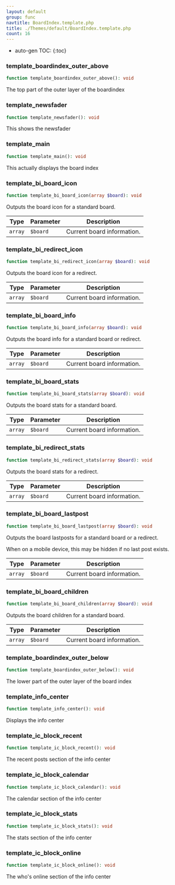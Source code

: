 ```yaml
---
layout: default
group: func
navtitle: BoardIndex.template.php
title: ./Themes/default/BoardIndex.template.php
count: 16
---
```

* auto-gen TOC:
{:toc}
### template_boardindex_outer_above

```php
function template_boardindex_outer_above(): void
```
The top part of the outer layer of the boardindex



### template_newsfader

```php
function template_newsfader(): void
```
This shows the newsfader



### template_main

```php
function template_main(): void
```
This actually displays the board index



### template_bi_board_icon

```php
function template_bi_board_icon(array $board): void
```
Outputs the board icon for a standard board.



Type|Parameter|Description
---|---|---
`array`|`$board`|Current board information.

### template_bi_redirect_icon

```php
function template_bi_redirect_icon(array $board): void
```
Outputs the board icon for a redirect.



Type|Parameter|Description
---|---|---
`array`|`$board`|Current board information.

### template_bi_board_info

```php
function template_bi_board_info(array $board): void
```
Outputs the board info for a standard board or redirect.



Type|Parameter|Description
---|---|---
`array`|`$board`|Current board information.

### template_bi_board_stats

```php
function template_bi_board_stats(array $board): void
```
Outputs the board stats for a standard board.



Type|Parameter|Description
---|---|---
`array`|`$board`|Current board information.

### template_bi_redirect_stats

```php
function template_bi_redirect_stats(array $board): void
```
Outputs the board stats for a redirect.



Type|Parameter|Description
---|---|---
`array`|`$board`|Current board information.

### template_bi_board_lastpost

```php
function template_bi_board_lastpost(array $board): void
```
Outputs the board lastposts for a standard board or a redirect.

When on a mobile device, this may be hidden if no last post exists.

Type|Parameter|Description
---|---|---
`array`|`$board`|Current board information.

### template_bi_board_children

```php
function template_bi_board_children(array $board): void
```
Outputs the board children for a standard board.



Type|Parameter|Description
---|---|---
`array`|`$board`|Current board information.

### template_boardindex_outer_below

```php
function template_boardindex_outer_below(): void
```
The lower part of the outer layer of the board index



### template_info_center

```php
function template_info_center(): void
```
Displays the info center



### template_ic_block_recent

```php
function template_ic_block_recent(): void
```
The recent posts section of the info center



### template_ic_block_calendar

```php
function template_ic_block_calendar(): void
```
The calendar section of the info center



### template_ic_block_stats

```php
function template_ic_block_stats(): void
```
The stats section of the info center



### template_ic_block_online

```php
function template_ic_block_online(): void
```
The who's online section of the info center



